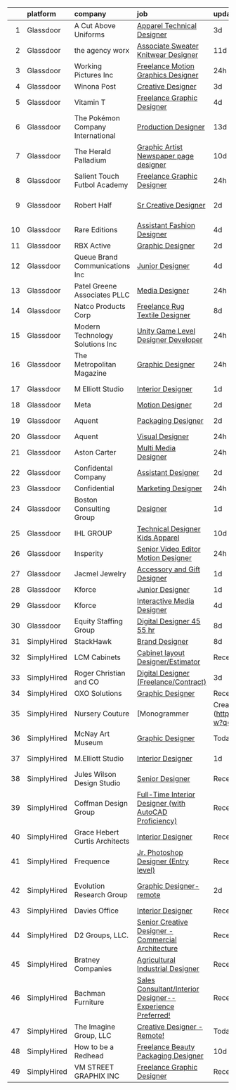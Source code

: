 

|    | platform    | company                           | job                                                                                                                                                                                                                                                                                                                                                                                                                                                                                                                                                                                                                                                                                                                                                                                                                                                                                                                                                                                                                                                                                                                                                                                                                                                                                                                                                                                                                                                 | update_time   | location                     |
|---:|:------------|:----------------------------------|:----------------------------------------------------------------------------------------------------------------------------------------------------------------------------------------------------------------------------------------------------------------------------------------------------------------------------------------------------------------------------------------------------------------------------------------------------------------------------------------------------------------------------------------------------------------------------------------------------------------------------------------------------------------------------------------------------------------------------------------------------------------------------------------------------------------------------------------------------------------------------------------------------------------------------------------------------------------------------------------------------------------------------------------------------------------------------------------------------------------------------------------------------------------------------------------------------------------------------------------------------------------------------------------------------------------------------------------------------------------------------------------------------------------------------------------------------|:--------------|:-----------------------------|
|  1 | Glassdoor   | A Cut Above Uniforms              | [Apparel Technical Designer](https://www.glassdoor.com/partner/jobListing.htm?pos=104&ao=1110586&s=58&guid=00000182de1074aeb146780d345d083e&src=GD_JOB_AD&t=SR&vt=w&ea=1&cs=1_1abff82e&cb=1661582996991&jobListingId=1008088124954&cpc=F44B5BD681589083&jrtk=3-0-1gbf10t6dia0h801-1gbf10t6v20b6000-81e2958f26bec26a--6NYlbfkN0DZZww-p_mr8GWlqIRBY21Wjl_Fk3kglyx5_HcxykVqwXZdTK_RQWJFzG2--JSCIKcXUPKfG8T2NTLlSU-Aa5jatvZMVMPUCVVe7QI4-MfIYtbcUAeMtOuOCErJDgVQ0VdZxfhqxq_9xndenQWKHqbdetCu8oCQlTIslCgpx1S5C14UMc7LX_9913lBWTYNml47qOxe9NmVvCR6FTJgRvGsS1dyNfqOjOwUCIPB9wmf6EeXLFClf6w1eMAE1a1Qjl61vVtyKT33sJA7to39eT8we4aHKBXnQtovTqQrLUhjWyjjrbsVBumgZ8ZbV8dp2JWHCNZ7Z2unUS3vt4d7l8FmpHXcrsd4l4tiuLgOgyzUH-5tqBrJt1Jsrsali2bN1dbp5pReEajX6d-K5fMxi5h0YPONJRQ9DRzDaSycQDLaThotsIZYcvqt7-2Y8tbRHwZ_8XnjOG56eum3b-Yp_pFuPXlcI4CpkrJmyoyZgP5ImjGlBl26yWsaJr4BMDz8Lt5sV98uupB0gw%3D%3D)                                                                                                                                                                                                                                                                                                                                                                                                                                                                                                                                                                   | 3d            | Louisville, CO               |
|  2 | Glassdoor   | the agency worx                   | [Associate Sweater   Knitwear Designer](https://www.glassdoor.com/partner/jobListing.htm?pos=126&ao=1110586&s=58&guid=00000182de1074aeb146780d345d083e&src=GD_JOB_AD&t=SR&vt=w&ea=1&cs=1_1646bf19&cb=1661582996994&jobListingId=1008072220350&cpc=F41FEAB56D215062&jrtk=3-0-1gbf10t6dia0h801-1gbf10t6v20b6000-526082f8e17ede71--6NYlbfkN0CNOKpjDIEH11s39GTuUki_mvxNbnX5BtDlH5CMrheAnKze_5JrwQ4joDkGUDohP_TmhMGH7TOMBqYwdKvWXvxLjMlafLuIj5nt-RbgqW5KgaUlMPwoCpOq-L1450xtsLTNfN3fvmGWSibbQ1lDP1dR4x5qjM207ijXI8--qdHn8VQZ4FIKBI_52NJEubRDjwRbsWkgPOAiaTClGaJ29YHA2XXfXzN1DMhawDvYVKr0VSLX5slbrbqI_BhZi_Jq8-z9942ybgvBYxYRj4UVPxrXsVMhAft54w0z9GUQiZX71VWr8rIPB5oMxxiQPPQqBqMDIQ92mGamkEwpsnxr37psQRO0K3e_ymh8ehkGfw4YEUjPKUBzdZLnpH78WgmptiWdRvsrX15Tcbfib8QkCpQaiGvAc-I9ogYsmG4G38pWgtrrWlLJB84JN_-7mToeZmvAKbq_XSSvSQippsQt9aaWAWxJdy1HPYgmE3CVWVvS47Y8Q_Qw_LRRK-Mcuq7OzR72nhTc9LILnWJYqhwj0bUS)                                                                                                                                                                                                                                                                                                                                                                                                                                                                                                                                                    | 11d           | New York, NY                 |
|  3 | Glassdoor   | Working Pictures  Inc             | [Freelance Motion Graphics Designer](https://www.glassdoor.com/partner/jobListing.htm?pos=116&ao=1110586&s=58&guid=00000182de1074aeb146780d345d083e&src=GD_JOB_AD&t=SR&vt=w&ea=1&cs=1_2faeb9d4&cb=1661582996993&jobListingId=1008097155503&cpc=BAEB662971763A76&jrtk=3-0-1gbf10t6dia0h801-1gbf10t6v20b6000-297cd0812d495a7d--6NYlbfkN0AQsBCPuNYaCoH_6i3QSadYKgILUCnqOMihiN6Ts-0k2L72lrde57h21B41YsmZXDi00J0DjtuAmVHvto_Og1dHBNUtXiWkZJXO27odEFvE8cSLzcL-6Q33YXZqVIT7JwALUyOgJ_A_arbqEWPeMiwebuWlp9OyGDEFDy0DmvKuiJMv04bjZpc1ewmTcCDqppP8CvYgZDoqQQaR6McQHHXjbNZU8cqEJKF1nxMiglmnxnWie2OAYyePKVhPUs1bFcDbPd6dxnQnLTnTlSGCPw39nhVuS9e8P4RBspiY3aVgw4gZ3TlI4YgL83LtaB8iRgq5v2FIvSIqCKqueiJkgM46F3q3HQhLxdd6qfhjDxXHOpbl9IYRam0R4mnyQXkODLvAcaH-v9UC02FbeTeQZHdDGat2u4Gd4s2s8Ats_MrnMg2TPFkcDUGY4ZPndBDCheIOYJifQ16RzcU4uo9TlnVzUAdhVQkN77nm0d2EcpRhIF11fhC7sv6nJiIxo9rBRmA%3D)                                                                                                                                                                                                                                                                                                                                                                                                                                                                                                                                                                         | 24h           | Albany, NY                   |
|  4 | Glassdoor   | Winona Post                       | [Creative Designer](https://www.glassdoor.com/partner/jobListing.htm?pos=118&ao=1110586&s=58&guid=00000182de1074aeb146780d345d083e&src=GD_JOB_AD&t=SR&vt=w&ea=1&cs=1_45484d8b&cb=1661582996993&jobListingId=1008089002965&cpc=FAE5E775D180B2FB&jrtk=3-0-1gbf10t6dia0h801-1gbf10t6v20b6000-2a25d0afa502267f--6NYlbfkN0BK9GXDcakwdiqmeo8o-2GvkYnmPkq7xevAHdeF_847qs7FTHywv6chkTqDzwlUytK6QvEyjEQ1DTmk0MZql_f-h0-oR6zPF-6h7dnad4wpxtxmZpzunmAoOf8iQlP6Q58yPf-M49ZH6uVNzKaRJgNz4XfTK7sWo6gPJu_b0kyW4fRAhOzBrL26quFTI8iWw8iHUY6HJbSWg7DE54Iz-TveL_3P1L5GcjI2iEBvfPBxYmfoE2bMpxt0bqR9gJ4iBp5AzVe0zbtTSZYE_hUcxd6L_9IDgmQ2rzNJeJeda8x_-9E-p4abLMttArdMWzNjGu2MD9Zdprjcp5ZMiZ5mk90y0pjybn_pDX5R98aFml6Ay4z8IpKYZU_GUlJ7fP20CnQBYFIcsAv0IMfkWUZ-SJR5FxSAOWc8Px5Xejf-sjZydEJ8N-ay9VbiT0RVHFMtBEBVAzdsbyHWFyTAyb2Wmst_zUsH7AkC4ZIZ-tpPzzAT7w%3D%3D)                                                                                                                                                                                                                                                                                                                                                                                                                                                                                                                                                                                                            | 3d            | Winona, MN                   |
|  5 | Glassdoor   | Vitamin T                         | [Freelance Graphic Designer](https://www.glassdoor.com/partner/jobListing.htm?pos=128&ao=1110586&s=58&guid=00000182de1074aeb146780d345d083e&src=GD_JOB_AD&t=SR&vt=w&cs=1_512a622c&cb=1661582996994&jobListingId=1008086601410&cpc=3BA4CE39D5B5DEF5&jrtk=3-0-1gbf10t6dia0h801-1gbf10t6v20b6000-2a6145ba527db4e9--6NYlbfkN0DMrcEu7yrtATojKJA7cEzGQ3FdRGWLh0CZQInL4ECGI6k5tN82kdM0OKoro5eXmjr7fUV5Azx3Q96BWSZXuEWamOGIxyfpabK2cK32W33kaDLMrubszJ7ACE4QBFRowpO7OPgtdidJKZfp5BJdzYYWnbxJHdDl6AUClhl1fsYERyHnu_HpaFwnx1ugTNPDzG5r6x7GgouUIaqMBoDW-_UsCNgcKzPh5LUeO2eKaC0BYAsGoFwk48oOz4oflEzoRNaVgu8oymqwo2y_U9ExmM_WHF4P5k_kW_VrZQFBM7vDgQyymGHpmhF4VuhhEkE4xFpxxNfEVIq6Am6isB1rGVEYC-1Pb7Hkz4uGHdvBXC6tcxPyvDaDxEqh9TnZU8Jg9vigZijIwlvL4hHxzAEiDYGQIKPDUA2ygY0DUz5REsGs0-0AKV3fAL1qN_NeiM_X4XY7W8udm0C0J0iqCu9lFZUdVGBhd7sALGk%3D)                                                                                                                                                                                                                                                                                                                                                                                                                                                                                                                                                                                                                      | 4d            | Remote                       |
|  6 | Glassdoor   | The Pokémon Company International | [Production Designer](https://www.glassdoor.com/partner/jobListing.htm?pos=114&ao=1110586&s=58&guid=00000182de1074aeb146780d345d083e&src=GD_JOB_AD&t=SR&vt=w&cs=1_5de10598&cb=1661582996992&jobListingId=1008069960134&cpc=1FDE87803EF93CD3&jrtk=3-0-1gbf10t6dia0h801-1gbf10t6v20b6000-e5e687c9b2ad3558--6NYlbfkN0CsgUO0V2fSZxJANSxJiftVXeq1wpG4BxYFHzXoW0hPJnnKXvOitF3aYLUaiHcMasRnqh0WUwdWoAyLmI80oX7oPAq-PgH7hSJ92a-YT83zUIBzuQwm9Kkc95qzU8uIOl_1FtGzYfux5BKaumQSfITy4M_H4fDz72Fy-8O-eF4jbk3ZgFvA1VKoo--LMiTIpkCZobZFzx1dpSYhh9XkBf5ehjS5lOVMQf0zrNNcx297W8m4ixs1EWR5PGOl9Eyc5_HZd-U0-24sEuqYsH9tW6z3nlDtIb-bcIJBy38mSmdQhfRT39sG4rgyhulmAv45WZognUnUlTCnMe6Pqjiyt99US5__hXPJvvsQFNfXupjnr4FabyjdOBK-ImkI-ndlyZn1-mpGbvskF2ToLeftYwlUt1aSDfuu_QgLH8AUpndvvH427XIfbYM_gRv4xahQzUIXhJE8Bj2EiuC7Tmpz0yQJcGj-w9NwkwNOxw8Vi4Btt99NmQHNIYsXwS9D-bfhK_whO1-w1GaVTHtu4x6_rxk0RjjfSgKZXXDxNabnJPkOyoDkpRXQhkttmUsRbIit4gxqLCxxBqHDD2-swjTK3ZHq6PF9WG3efFi6AREN6xmjTMDPGRbvpOrAeg44jH6xp8cTW6x4z_S5Atb9yukuigk1nPtX2oiH3Op2SjYB7KtxKvEX5hbmCaptbnFa61Gljl3oSv13eGHBz5GwXwJC4LCw4AIXqV4cMe3YM-bD-KbQ5uVshG4QAOfbxECE01CjGInK6k78bmYut4kbOlpzOxAK_l0eLKHLmEWLxwdkwmzSUFVXOefKlMj25M8aa25ulgYu_w0NuGhbzOOHtVjHYCJliJtngWgpaeDo1wZgb6y0gornZJyyYq8mQTfvWDWXmVev-lDwybB2blOThwLs0kPj7wAgTjHJ2niW-UvBL8xP5A%3D%3D)                                                                                                                                               | 13d           | Seattle, WA                  |
|  7 | Glassdoor   | The Herald Palladium              | [Graphic Artist   Newspaper page designer](https://www.glassdoor.com/partner/jobListing.htm?pos=120&ao=1110586&s=58&guid=00000182de1074aeb146780d345d083e&src=GD_JOB_AD&t=SR&vt=w&ea=1&cs=1_8987c505&cb=1661582996993&jobListingId=1008073933660&cpc=6FC5BA77C9A4CD78&jrtk=3-0-1gbf10t6dia0h801-1gbf10t6v20b6000-62096e212025d3a6--6NYlbfkN0BLOz3R2tXC2mhUicuG5hSo7xRQA9kfEQniDPT2yh4WeRNJVoEZFR01TCwwwqBh1Y6vOSiAy0RAxGDJvOFJJaTnL_uhcgITD9zbL8z1jkW3llcv7QpfJxBhoUlxYDTSxCF6Mtk2LtjA0dsoVKnCgYGLuQKLIkxPy2RDLUUDNO8W2e5Dj9quGqo0UUEVxbKFCMgIBqr7KmfU7_GZ2fAn2oWX0w41m8gDUTxKh46VUHnoeVXbgYVR4DMf_fRs714Q-04Pqryu857mKHPzV6MgYW1l1_RZWpq0b87Z9EPQYDLNxR1Jzl6O5v9qHAt211Q7lhoWWdd7cGVF37bPT_IfCRPr7P3RCsSfvVwu-qrYU1QLQsKFwE3GkLnrSDqCLCYWdoVSvs6rw7B9eX2cz2kZwwveNUXQwRhSYona2aGib1_4mlqTMU2QOeXbFYtFXG1XBE9Xv117JuRCiPNheL0R1qX2CHNUQc-12tsT0zCtM3MPNP5yxza_JzdXYjcfxBxA3c9aNSPgMeMrLsQU2PqwmrZ9)                                                                                                                                                                                                                                                                                                                                                                                                                                                                                                                                                 | 10d           | Remote                       |
|  8 | Glassdoor   | Salient Touch Futbol Academy      | [Freelance Graphic Designer](https://www.glassdoor.com/partner/jobListing.htm?pos=108&ao=1110586&s=58&guid=00000182de1074aeb146780d345d083e&src=GD_JOB_AD&t=SR&vt=w&ea=1&cs=1_54d7f1c0&cb=1661582996991&jobListingId=1008097184592&cpc=8A48E7D5890B96AC&jrtk=3-0-1gbf10t6dia0h801-1gbf10t6v20b6000-daf9cd0f787c31a5--6NYlbfkN0BTT1lo8Jwdy_hu5PBsWOg-OgEs4ry3bvHurgSPaoaOHOWThJZbXv-8yy1hdQnB34QgXWrJEZ4kMLmWOyKPdCJtl6tGD3N0BPdPuVyR9NurVXnWqUVA3JQignmInMUrcKx0W9LxUFIzAaAOluGz-RQ9-5CsWzSL6oPICBbMiwJ-08ofzNIngog2ViK-1a_iuaL-w8u-wWCpnNQiVG5XdDsJb4qGF7eWPob4U1-R1e3u9EizBrAJVGQLRXvqdPx3YrifvjxK-HYDZPhX4ZuwWA6wGIl8L0B1g_QlbaS67Zvj45IPDhCwbCKLWAMnqMgTRn6vMANqS4CEV2GiIi5gvAzQ2OxuEYRXZZ_LmU6fSnsjTU9XsMp4bEI-F8FeEQsWlIxQiwuD2uEHB3Kr3GUZFCv41zzJ89CYF46SDkE3U49nqmJq5GdAQn5XPQgHrO9gly13U5LYtOy7YT8s8Ch44N80LSRv5axG3bZrn4NGDqVgmjJ8Z7uuXz0jwfTkXH4zxDxC5jNBSGOFKQ%3D%3D)                                                                                                                                                                                                                                                                                                                                                                                                                                                                                                                                                                   | 24h           | Denton, TX                   |
|  9 | Glassdoor   | Robert Half                       | [Sr  Creative Designer](https://www.glassdoor.com/partner/jobListing.htm?pos=124&ao=1110586&s=58&guid=00000182de1074aeb146780d345d083e&src=GD_JOB_AD&t=SR&vt=w&ea=1&cs=1_ffd4edd6&cb=1661582996994&jobListingId=1008091744075&cpc=AC285F3A3ECA6BB0&jrtk=3-0-1gbf10t6dia0h801-1gbf10t6v20b6000-573bc8884abad932--6NYlbfkN0CpzDdaQkua3np5pkmj49lKioZwmwxQ-yx5plwbYmV_M2CLBDBrPEXo7tKpPly8J6ohO1szKlDMAY-ozfajEhEuSwMXm98xb70W8_Zkgts-97DkLU-AbiXcVjc1lOAtZ4ih7IGkVEsCzutpZDzQwMGI8wJpGm5nJdnYC9vfB-Y9iF3N3t6tlePhVUWJOXvPHYUfBkM_xxVnivwmbnXMnbxapb6JI97w5qwXXxQNvUdDlWwUVCTehRZCeGOKTv5eyVLa4ImIhzcFuhirQjD7Vahms_IcDiTONnwY4I1EFMYn4WKG887_JgN20zut0sq4nuPYcq53UuNSAZ9QFP0ClJBigP4SjjqcXVpJy8d0-drh1HXabH7h9RsZ3j2TFWnEBfWrFjZ7BTFNX2u0KyGTeAk3hxV3vmMGPDxbPitO14yy2lMNn3PO8wStNZZmKSRlzxJ879JN3FUz2sTvPe5RjEaq_t_wa61Fy4NdW_3ort3LG0WHdQM7ltQlj-foGEzgt3m1PLYpyvB94IVR4T_mUubG7lc6RGR9n0guLIBBefHr2LhxJ1H6Fz_flgna-KeqPjg%3D)                                                                                                                                                                                                                                                                                                                                                                                                                                                                                                                      | 2d            | North Andover, MA            |
| 10 | Glassdoor   | Rare Editions                     | [Assistant Fashion Designer](https://www.glassdoor.com/partner/jobListing.htm?pos=115&ao=1110586&s=58&guid=00000182de1074aeb146780d345d083e&src=GD_JOB_AD&t=SR&vt=w&ea=1&cs=1_a43d5bf6&cb=1661582996992&jobListingId=1008085797160&cpc=2F9DD8B511C89582&jrtk=3-0-1gbf10t6dia0h801-1gbf10t6v20b6000-d9987f46f3671e54--6NYlbfkN0BKgzQyzTF1Q9mOsR1amaS-juVGLjHt5Cdom-gEF9y-xZCaN_qau0nZrd7UDwW32EA-eu5vuioKlUohqHDwN8LZ9bJ9kWg3ZevYCjZUCrcLrR9OMIIUm0TWC98Bc-eC44mVMNI5zF-mywssPsquT7YsytG9RjyGQBFtKnfa8GgBQSk0D8JSoVrEBLUdxsD7_K7MpKHutla3krYdFcbq5AGAwbyvixrwi-bU9dGW3lHSKjuDd-Xj-VjCZ_S3X_Wp5BZns1Wd1WD1ml2xjm5bB4WlDnwIfLgg_OyTFT_j7naxeozS1BMKE05nOtfHlmB3-vPVqKPbYlnq5r15b6Ir_Nu3ZznsIk5fgi0Eb2ks3ARCbylA0BivG7TUyb2ZBQ8xZzGpCmlGAOcyRDTUz_HsbkQTQMeN7YYSjgYqeRssS2AvSIergyRnq4Gsikbm9yA_XzZ_Yn9OQLIYtLDjoSOebpGud0P_dSbDVpgHktZlZX73e7XMoMJBsB81E1awtUwFT1a9e88XWPt9dA%3D%3D)                                                                                                                                                                                                                                                                                                                                                                                                                                                                                                                                                                   | 4d            | New York, NY                 |
| 11 | Glassdoor   | RBX Active                        | [Graphic Designer](https://www.glassdoor.com/partner/jobListing.htm?pos=109&ao=1110586&s=58&guid=00000182de1074aeb146780d345d083e&src=GD_JOB_AD&t=SR&vt=w&ea=1&cs=1_52394159&cb=1661582996991&jobListingId=1008091189333&cpc=48B9F4758953335C&jrtk=3-0-1gbf10t6dia0h801-1gbf10t6v20b6000-289573004f7456a5--6NYlbfkN0AZvhOkyAhBdk5de4Z0mdPYLhvhL4eVWkjtXgH2Go7PuIdAUD17TwMWIJkGRmLZnciOa0W4erjuapWt7X1kNEoSs4lcJEJ8f-9ZQDICDPK47gZt1PkkeeQuVUPlJ2O7D4GBwhz2cGwx3nljkv6kwc9qTbZVxZU6WgrQIH_-wF3tEdalNYITdhZoA9IpdQdXY0wDuSz3GlPLmCZL7vJUeV0GciOp_iyc-j7OsnSuwIj-1wfpV1HV6r3MECXmTVN2q0UrN2Z3LWO5E-zHvWayjN3vD5oCq-vXqczwC4W76vgz6Y6PoSFk4JAE4hxJUY_8F-C0alb8XJexswen0Nz60DughdPhKMgX9HCySL5tIsKRonYRCFRI7BVk4XljD-_lvesH_dk0If7FEMVg31an1hwxyRkpmFYaQjp_54G47jfovTgLNwKXQca0Dk0QHbPvXHDKWHN_ajyVvYHMdDUJwBytfyUBr7nFnudnaaacdLOpB186TUL8AC_c)                                                                                                                                                                                                                                                                                                                                                                                                                                                                                                                                                                                                         | 2d            | Remote                       |
| 12 | Glassdoor   | Queue Brand Communications Inc    | [Junior Designer](https://www.glassdoor.com/partner/jobListing.htm?pos=111&ao=1110586&s=58&guid=00000182de1074aeb146780d345d083e&src=GD_JOB_AD&t=SR&vt=w&ea=1&cs=1_e1b4f62e&cb=1661582996992&jobListingId=1008085805538&cpc=5C70DC7FEE0D01B1&jrtk=3-0-1gbf10t6dia0h801-1gbf10t6v20b6000-67ac1d03eb912890--6NYlbfkN0DLWr0FuvwmpNY589ecXM0wpB-l41nBtAe9mv-PvJGiqVoeB48sRuu9MbDLtxU1qQip8rEB7tFYaCOqFGO25S3gAMFjOb9fLtFM1pemwqDDHPhIxOinFwbTrVuDYkfpdgNqqUDgFqsMOBtfCELcTRWyHVhCXYoSwT9n6M0xgRM2da0Qcer4g2n-5zwA1lJkqKSNhKou6fpziGHT0csxgUIUx_hQCHT1N43XTG-A8NzPvLPTw8scOLcEN_Gp5O_pZqeVlz-EgoncD6TYMjHikpAAOFt-2MJAu09qrAC6AuB0Aa-pc7WTJML0Hhi3S-zjN7GKBNUSodmxRjny091hLZibocZP-TdZeArYIU9puJdDLRI1cZAY8y5BVPzssGrHe8M2u647NllypaAcl8KDewgTkiS84DwoMG3OtIujehk5hpEkGzdeUss87pxyt-h_7stxI0PK89URzHE7PPR2O5qFtS2KE2b2n58tQkm4RKp1meBbn9ZiUFeO-YQOTJDVSQ9lApuEWPDzlA%3D%3D)                                                                                                                                                                                                                                                                                                                                                                                                                                                                                                                                                                              | 4d            | Chicago, IL                  |
| 13 | Glassdoor   | Patel  Greene   Associates  PLLC  | [Media Designer](https://www.glassdoor.com/partner/jobListing.htm?pos=112&ao=1110586&s=58&guid=00000182de1074aeb146780d345d083e&src=GD_JOB_AD&t=SR&vt=w&ea=1&cs=1_5088bd1d&cb=1661582996992&jobListingId=1008097891068&cpc=9952A63AB06E78AD&jrtk=3-0-1gbf10t6dia0h801-1gbf10t6v20b6000-caa3e7e7b5a488d5--6NYlbfkN0B9WjV7i3B5AXY7ZAAe3N78B_OE_92OhfT0njimTt-bFc5EOwFZuGjd_gLqDq_PzKV2wdh_RIwvdY9CveKZ2okalsUlRKE-naO2-4SppJRVrVhsH39yS7QdV2jOXxfl3JR_phcvMdXqnFE5qg9ucuyQVihfASGtcPYhZ6cjG3KDuBRxOZEw3DKu8gufdZ06KODA-gE-Pk6otD7Y0QCZVmF7ovsX6RnoWHV8_nP4yNVGoRkQR5R_e9XYQw9JjeW3cKDd3GvrHf_2mArhaoiIp9mG6_MIqqqeyj7PKeQf7oRFoG1-viNRho1u0sTIbn_WjfL0SA3rw5WtWLOCVEklEgKiKIYi9PnCHtoCto4X2CKQvYwQL7SftE2vvp_E9fTGhwz7unumn_L1sFeKt6siptkqGnmj2Lv6b96xShkmvusbdU9o7LUUBb4sPq-kurDzHNyP5fqrinmrcJWt59RwE929t5vUiZFNLNmIGNGRqmEDAn9Be1FD90w06L_GvfC_Yrs%3D)                                                                                                                                                                                                                                                                                                                                                                                                                                                                                                                                                                                             | 24h           | Tampa, FL                    |
| 14 | Glassdoor   | Natco Products Corp               | [Freelance   Rug Textile Designer](https://www.glassdoor.com/partner/jobListing.htm?pos=107&ao=1110586&s=58&guid=00000182de1074aeb146780d345d083e&src=GD_JOB_AD&t=SR&vt=w&ea=1&cs=1_d2b26358&cb=1661582996991&jobListingId=1008078797451&cpc=AECEB822CA110EBC&jrtk=3-0-1gbf10t6dia0h801-1gbf10t6v20b6000-372574efb1e2d283--6NYlbfkN0DsBOlmEAMqZtav1V1WKZO3RUElpafjggtWvxyDQ3xFSp838B2Cke2NKqOpdXm6tUHeaaTXLfdKeZ_h80Pb-SRqEIBOzVXeYy6ibPzRQhkGivjm0hLnL3tgTD_kDaFN_z-LUWiocKF5CAm5QjwIuOAcuehBg62AXVDnai32qir46LxYdO2pmeYGL-TmRmMb3Zlhw8yntmzMxQofI_6LeuLqDe6OFWonEgglbcOUX3uH3SzT6-yP8DdErdMG9IaRjjZb--WP_tmtgA8rwqN4Qt6R2YD9b15QmS2ymTiHIq1USeCSynaKMgQqh-Oq2g_s56s1jdyNzTrkA169_nHdKk5_RMUaYS8eT963KBWNyIt0NDk234yim7ECP7s0_f5lppjP2-rgUMB8mp7EtvF9i2HlDcEWPrt46Qgoulx9_FOANneJ2Q6T6sudYssxN7jyxq4qNphJp0LfGTMvTpz4UNYguljozSsffO_XEIrbNDNsnlB5O48dNJUo7v3CnCWmNS-UAOD4Ww-E78odRQs7W8Cp)                                                                                                                                                                                                                                                                                                                                                                                                                                                                                                                                                         | 8d            | West Warwick, RI             |
| 15 | Glassdoor   | Modern Technology Solutions  Inc  | [Unity Game Level Designer  Developer](https://www.glassdoor.com/partner/jobListing.htm?pos=102&ao=1110586&s=58&guid=00000182de1074aeb146780d345d083e&src=GD_JOB_AD&t=SR&vt=w&cs=1_b16e733c&cb=1661582996990&jobListingId=1008096394708&cpc=E04C949A9101C6A2&jrtk=3-0-1gbf10t6dia0h801-1gbf10t6v20b6000-8663ab33f28013ce--6NYlbfkN0C26OT7h5zXl7z1yVTYwN1d43osiYS9hmGqw_eY7i5KFzRWaSyxghJjTLzNEsEWeJhbfdP5IgCLf_6XOYr5ayiMPPmKA0qlmbPqS2JZj47kCsTVTYreQdg0_S8Nn4XjQXJOYA8MvzS1HSw5wMB4wuXOAzLR0c3MB2XsCjcNdS0go-VejOQR90XM0r3Ka9D3gNiFFKRQlckD3a3ilC3_uxfMijNMU-m3ATn8uyqn085s2F8SW3CPrWshj5WDDSAlAz6-tZOeoiaUuga-aoWhgz6viy1ZakrF-WX3CF_9jaNTqdOJpGc-XLrNA0jlupYErFqrQ9Zhl0LT_3VE93hl_qrULRTnZ9STsXpoka5WP9bVlyT7B8OOieeuVTFgCtEoJbaqATtpsWVkOQkZK5x4hCi2teMAxGsuqzRfOQF8dcM4RWqs9HrypH9XFXEY_8vfz7c%3D)                                                                                                                                                                                                                                                                                                                                                                                                                                                                                                                                                                                                                                            | 24h           | Alexandria, VA               |
| 16 | Glassdoor   | The Metropolitan Magazine         | [Graphic Designer](https://www.glassdoor.com/partner/jobListing.htm?pos=103&ao=1110586&s=58&guid=00000182de1074aeb146780d345d083e&src=GD_JOB_AD&t=SR&vt=w&ea=1&cs=1_ce812b53&cb=1661582996990&jobListingId=1008097048338&cpc=21001CD36CB5FE0E&jrtk=3-0-1gbf10t6dia0h801-1gbf10t6v20b6000-f4530187611f929d--6NYlbfkN0ACu_hgM4mYOpGjE6TXudS1eLEYdlotK5aSiNrSIRlNjkkh_z-L-is4iZHkUnPaTcfPC8yswahdH1WJCeIXJQ4xhpECcEzNVcDLijQdw6b1Gv3fZjv4v0WleAFaZ0RlcEQ8K-aUYgTQQvCUtsOoF-k4NDm4WnKUTNz2x2zwQ_kUdDmIfDpMq-AdgTdBeLmzoJZJQ1nTT_PFN2-BTlJHYKMmkUQOmHv7CjK2U-ilZWyxUfDTCeVJcPUoJ0Rz5bUcrxOwbb0QWdyftFH59gIQeGQFOwNyiDKyD9ZkKN2AnovkwgtXswveh-7FjZj0aJbRVU_8cuskLyZgyjrTfPAxQX1hxV-D-qvsjtEkVifPX2gmsCT0cq1HRk9WujyHl_vKBg6CadDpYOaRsJNwnx8_0J93WaKO1oX_0RVpIJzCOeU_T-p9iAoyqShzd3JkrLgBCzK6k-dAN5uocHtnBIbUuuEgyA8FVarTBdpjUUy7qGZAr_A-i5eCUnJv4hHnH8bK-Fi-jCBmJo37Vw%3D%3D)                                                                                                                                                                                                                                                                                                                                                                                                                                                                                                                                                                             | 24h           | Remote                       |
| 17 | Glassdoor   | M Elliott Studio                  | [Interior Designer](https://www.glassdoor.com/partner/jobListing.htm?pos=106&ao=1110586&s=58&guid=00000182de1074aeb146780d345d083e&src=GD_JOB_AD&t=SR&vt=w&ea=1&cs=1_d8d4d6ae&cb=1661582996991&jobListingId=1008095267577&cpc=9BE7264F9E667C9B&jrtk=3-0-1gbf10t6dia0h801-1gbf10t6v20b6000-51c91c7f21e698ab--6NYlbfkN0CCNKhTB3wa_sn4T1u-6kIWYx5vdieEzGrYIVG_q3r_ToPEAmTkQ8MBA7tttpAnxopN_1HgMNS4X7QD9gfmvLrjWduLc-q6O5jfnVvH5xjdcYMjSzpnkMtPcg78VWPDbdFLHp1mqIC3_cGufM7ZdPPzhStfQ2MHnwygNzXjrxSosq5TfpJ-1Elujq1OUUDNiwC3sWLLXXXVes2whW-s4Vw-9Lad2HCCF3_FRRqpGWUWSGtxRV6JfNSBrnVQihnRjZuwt1mSJrXkJOBgCg5rK75Q0OUfC8VmYhcAmzCjVSc3FACZONLhEUo9U4WAlKhGYTNFNXu4SO31RvysxkBPsRHKQXiLF9px2pabxv9Wvm-15SEnH4eBSJLEHuOlE9VWXDSLax8EcTnFxVPtqamMst1bvHjnyRoO4yIt46fUUofUlMA1aW3IvMnm4-jLVaNE4N943rHsm1vn6k37vB2Au9F1agRwORhq8Svmr-NzZFgvXhK35ZQ1K4w2eGGtgUswYPI%3D)                                                                                                                                                                                                                                                                                                                                                                                                                                                                                                                                                                                          | 1d            | Wimberley, TX                |
| 18 | Glassdoor   | Meta                              | [Motion Designer](https://www.glassdoor.com/partner/jobListing.htm?pos=117&ao=1110586&s=58&guid=00000182de1074aeb146780d345d083e&src=GD_JOB_AD&t=SR&vt=w&cs=1_53faf5d7&cb=1661582996992&jobListingId=1008091260252&cpc=9DC6E4D8324653EE&jrtk=3-0-1gbf10t6dia0h801-1gbf10t6v20b6000-fd9aaaa768b81afb--6NYlbfkN0DYl4UJW4r1Vl7FEn6T9F-rD9lpC-0oMJVSiWjK_MGUd8e8cHXcpv6KPyjLHZEfqkWa64WtQjPMGbDMBMVKOOrOMgmMkjzPsyYvlm-BJdGjaMD8WrbBf7FDJjyrBe5XYtSLjcpk-O1wByJlUzTeRpbLDUtBRRJeGagzjWfzjlPwCud42se0x6ABBQBPUi11Ysj7igX7cYNji6yHUx6c9abZm-qd5r6Qwe_Qo9E0Pq97S-7GlVErYbe0z17s7sY2Wk-WXKN3bKC18CPgksfX2Z2zOLRsYo4wlQmDrW1kavg4_Y5VNeVCRdZD7IWoLd_YM_pbwPTXVkEze0Db4fwKtRzEf592pjPrINj2c7lL1TkNcEuC9SvQdVC4o40i0fpnWBsiO5kCmv7ugTMxyhf5knetishWLgVpyh7NlD1ryYCV9mySsGrkM_7mnq6Zjq9vX9vZuPfYk0CGrfNJmjXxycVfz2qJQhSawH-Dh62V6jd67PI8rGXUSaCMFNHCqO6g66s3quQkJcxcOJkYpwiVDR1VWNKDsfVvju7ylfeV86O_L0HdyHgyTtPJZS3JJRBvLBxN5Jm82VxXAj_iakXlV5QAYlQorQY5aiJVr-V-b3WZ9baXmoc3EKJocqY1BKVAm7w7Fe2waH0nlGmSHnDgHgxtu5a7ACKPUOlxjWiTlo3BYRtrzJ_ur8RHJgO2Nlepjrcx-OH_kwsuYCDaR_aXr606GIpEo82DUokZGvuuCxcZ2uEtxTA0PVzZqJemZdTSGEpv0Yd9rbnHhCJq7e8T5KL_Gfu4EzOyBH4z6sHlhVSzc6mg9oTRG8tJTFGa0QMlvohZU2ROaJeRBE2c2gd5bU4gkhdBKZhvazP_xisHIOXGNHZXsa1dT4Oq15eh0uX90zHBFXC_uO9T8Gvs1mbhLnbojGuA0y1ap8dv5LcBMxd3Wq-h6fStfT8EDAjBVe-jBS_4okS26r79YktZvQTi824LQm6PVRVYf8g8CX0AeEkVzvxuAKDlPhIbDAlmsz8_Is5vYk-Q9HLlG7CMWemkFwAyftzv-mGSTdsbB4nNt_T1C0lFbD_MqchB6lu1gb-H7JM%3D) | 2d            | Seattle, WA                  |
| 19 | Glassdoor   | Aquent                            | [Packaging Designer](https://www.glassdoor.com/partner/jobListing.htm?pos=125&ao=1110586&s=58&guid=00000182de1074aeb146780d345d083e&src=GD_JOB_AD&t=SR&vt=w&cs=1_2d3e7620&cb=1661582996994&jobListingId=1008092616440&cpc=6FC5BA77C9A4CD78&jrtk=3-0-1gbf10t6dia0h801-1gbf10t6v20b6000-ad2f0a771d86c9cb--6NYlbfkN0DMrcEu7yrtATojKJA7cEzGQ3FdRGWLh0CZQInL4ECGI9gD0Wolx9R2v-Aex0-GK04TKI5hRzfGYw5QzQx0pPrrPPn0u5KvxV93N04KDpeH6FIJZpc-KkpjHN-Lz8mNxrP4BwWxf8doUHEt2Pa8PTmkRAh12OFBAkpgfVAb8tf5MsqMykjl_77p1JEbdFKzXlvw2R4HqFV3smiwB7BTuHuyBLrxl4KRF1T2LmZrLYwNr1RIOFzd13HG7FHPvRDtetIsOMKFQoWutHMTL62eDdpHWhZozhpRXQkHJRupBcqybI_DyKEEEhL8WcVMWcv0WN31PJXAYunjjf5CBfIhZFPivWGSeXsZLsC_rScHZqxo6w0m95JKEHTzRA1o1GCAMkQVazia6BMCQL7gJ96PnJZHNwntB9DyUbDzhqcPBD1bUoS07LM5ybcEQ2ePNDRD04dSYnRaTba5OQ%3D%3D)                                                                                                                                                                                                                                                                                                                                                                                                                                                                                                                                                                                                                                                | 2d            | Lincolnshire, IL             |
| 20 | Glassdoor   | Aquent                            | [Visual Designer](https://www.glassdoor.com/partner/jobListing.htm?pos=123&ao=1110586&s=58&guid=00000182de1074aeb146780d345d083e&src=GD_JOB_AD&t=SR&vt=w&cs=1_03cc1914&cb=1661582996993&jobListingId=1008097673311&cpc=AC285F3A3ECA6BB0&jrtk=3-0-1gbf10t6dia0h801-1gbf10t6v20b6000-39caa94e0d6f7541--6NYlbfkN0DMrcEu7yrtATojKJA7cEzGQ3FdRGWLh0CZQInL4ECGI9gD0Wolx9R2EDT7B77c2cSzZUzPMTFWk58eVvmNpQAuSHcuevO0hTSk1ySRCTB0qXgpMXbtKmLV5EIZgduZsxz23dKYU3EqDipu07x6r3midbTjxVUImN_Q-ICqxXbKXbhBg03Ztn5zIVTDuUEYZSX2bAErDBdBIuZx93p1cK_AoXd3SvfKaroFpbjG7Ue-hJyZiwgsN9uAo0bx-LZMp44luPJawZ112UDFKUi3goQFytvHbF2rUFl_BSZMgP_MJMIF6aOwdv_c31nOo-sR6s1dR1AJY3nOex6kiHrAwuqv3p_FZUOME56fPC49jjHKDQRTLbF2dk8nQ-taZcxVpLtDaB-7kZ_b7stpZcv4tvujy9l27EKysx551mPfpuVc0XQuxYrSto12lyJX2C8Vmh-sompYh6Ct9JbD3Sb-D6I0)                                                                                                                                                                                                                                                                                                                                                                                                                                                                                                                                                                                                                                               | 24h           | Remote                       |
| 21 | Glassdoor   | Aston Carter                      | [Multi Media Designer](https://www.glassdoor.com/partner/jobListing.htm?pos=127&ao=1110586&s=58&guid=00000182de1074aeb146780d345d083e&src=GD_JOB_AD&t=SR&vt=w&ea=1&cs=1_028c5bae&cb=1661582996994&jobListingId=1008097710766&cpc=334ABAF5D42DC775&jrtk=3-0-1gbf10t6dia0h801-1gbf10t6v20b6000-0af84c00bd86beba--6NYlbfkN0ChYVx_I3yfZ_JDY3EFoivtqvi_stwnZ_kRt8Dowt_l_d1ydueao4NEv8X4QANiVn84IQ5wZRFyGNa8VikgJsTaoaIxt-KZX_3kSbFLHrPOiRvgGOMyWr9Ee_5dMgOH4DhM6PS9YGTYN4ROJEGqQ7KyaySVGYGiJa11GrEUoy4tJDe85u57z0y99nCb6WRJMm65tCQ8U7V1WqlmA2UBLkLQDv18gxuTo14NTRXCcpwwsnaED8IJCXVQwI84BIIPa_29w9XmUQKIT5b3zMBP7mRP0wVFILvFEq-aFnweYu-_3X8tQ07M-SqguttmGQNqROtPKQ5qgseXfdNR7-V7Yr098Rt9e8UPNMBwsoTABMQGWO2cdKlAqL1cjb6jJkc81ZtRgFcOcCSS1gM1I-LdmkGvWylGwWJ9-MQ7mNpPry5pgVOCUB1i0sGrvPTuuq38s5Y3ZjyW3vlIR6WWgxgRRy-ynyYy_AZg6iaba8BznhFyrswhhFPY0mFOL_lq0YSNRUceoghPzaK09eUPO3g1JYOMfBm0ukuqO5BbDv4KeXdkF6JDmoXWpCtNjxRAWuvNIyrPU8tufoTjNkQ6XF9kxkj96rarHBlLeVr0wym4kPfyK17tKKvD4LdCnvSxrLdogM_rm_RdwT68Ift3YVftzJwkevKBPIzXQ6QjX3fmkO8Lz-PsI1NpStb2-kmgr5fHTnN6Fe9euwJUicUpuW-TOtc48j5N4E-8mX2ycAgTS1hy-AAwFIeFshTCc4-VC4k7tn8rqNBOGa6DrK1Vu3lxrb66IC05xnSa3npxMo0pSbY4XBEeqhNz4ZzZ_cy65k4o98ziGiCSYROlHMNbweRCY8ZP761c5rj8_9k6L5TKSIvy395mRcQQoNsMutFlgPNxH6iVqljQNMaSJIzbk_sF12jVPt5xuWEaL85qQuJXaEzf6luof54J9wc_kCeGYkzMWSNWatK_j581nw%3D%3D)                                                                                                         | 24h           | Pensacola, FL                |
| 22 | Glassdoor   | Confidental Company               | [Assistant Designer](https://www.glassdoor.com/partner/jobListing.htm?pos=105&ao=1110586&s=58&guid=00000182de1074aeb146780d345d083e&src=GD_JOB_AD&t=SR&vt=w&ea=1&cs=1_3ede364b&cb=1661582996991&jobListingId=1008092173398&cpc=1641D5D5536C06B6&jrtk=3-0-1gbf10t6dia0h801-1gbf10t6v20b6000-9cbd1d24d77d116a--6NYlbfkN0BUhFdwXl68Yeu4xAPTuqXsZFVrifITqr82JybaNdN_ui1BACOrBSQWHLftLEygXSsPKRo8aVmZiGK7BE884T49sb8_BvxyqYaCDmGj7f2YO-4FkbZr-twyqBiZIOUw_D7EIWH72rWA8lHXDFkl_S5J8AmJ9ROh0D4Ta_lAF0UeI_wqzyTCfkRmTWBC-a-pR-30lS1PloQqfRtaXgYCBrSt9ZAeMnuOL7UuSH7oWdkLYf4rer6c-Zd8FDYYm1mIzCDCLgH63-21uvZIKy_HEOESSPpjxvlVfsptkInYuKiwe4HkvvZen74NKIjVNrZQAHhk-NwLqANr3_1m3HYAh0ClnlNXGeZf7Dzk07jKaTCvaWGzFzjzIFDlOLk3W8fnuOVwGdtGzlPpab9YIF7SGBoJLlRTSRozE2hCC6N37vTSBm0cS5yfPeyOZ7NI14345dpYjHzwPQ6vuyIUl72XlrmeDpWPhP1zip0y4DlNM4o-G1ZL_yrpXfi8FYdK0jZ57OTin0ttgQaNsw%3D%3D)                                                                                                                                                                                                                                                                                                                                                                                                                                                                                                                                                                           | 2d            | Montebello, CA               |
| 23 | Glassdoor   | Confidential                      | [Marketing Designer](https://www.glassdoor.com/partner/jobListing.htm?pos=113&ao=1110586&s=58&guid=00000182de1074aeb146780d345d083e&src=GD_JOB_AD&t=SR&vt=w&ea=1&cs=1_fb690f08&cb=1661582996992&jobListingId=1008096561782&cpc=07D58528F3898F33&jrtk=3-0-1gbf10t6dia0h801-1gbf10t6v20b6000-1c0eaec9b9444c76--6NYlbfkN0AZiaPZyccuKjlre0e0RaBFeO48J0QExrO5hcuLctOVaMCP73eJtwCGWRRQk5q1fJ49svKy8V5AdVkCHBkn1zsrtvohiitfhFSQWJ_D9x8BCX5qLVvpEu1LDwWBBYcYZwaQR2f5i1qyW0woN2WaUNbM13_55TSfS9mrFPWfZMITO8tGpIm7WRgzYDBHa5l83-cSs9lUkUTtBm3BWClRX8BFrQYBRRLF87sKLMLJUR0q67pflEtHDTCDpvK2Gy-Es3tjJjp2BmWzlv-fOdSxjfHr7Fq7TDNNptQxFzqsO3vWG0D87dNSubp--P8XEP9A0w1YzHX5fn0m2GoFQ3i8d9uHvqaS0SpMfyz4qXiyrn99Yr6kIjKmsej_QcWAYdbFZUcUGVofbmV96lmx7XRHSQHkQIkkMOnTRp1y-k6HHlANkpqyFkFxC2J0MaJWdkhvIhstQLSDMK_WXp_FM2sFyiRLfRvX4Z6WyJyJqX5LYuO0A4cbVAH7_9If6iOqZiE1jGitN3o-GQ47Og%3D%3D)                                                                                                                                                                                                                                                                                                                                                                                                                                                                                                                                                                           | 24h           | Remote                       |
| 24 | Glassdoor   | Boston Consulting Group           | [Designer](https://www.glassdoor.com/partner/jobListing.htm?pos=121&ao=1110586&s=58&guid=00000182de1074aeb146780d345d083e&src=GD_JOB_AD&t=SR&vt=w&cs=1_483bee34&cb=1661582996993&jobListingId=1008094498307&cpc=8795CF9063CD573D&jrtk=3-0-1gbf10t6dia0h801-1gbf10t6v20b6000-b2d47af7792b5ea6--6NYlbfkN0BRT_J8tESNZROimpc0WyD7EGfhllYDKcBPIyLxids1TSfSQiqjuGc5zGV0UAEQCGNe757C99u59o3FcKeXX8-v5CFQVstTCad55vIlQRHjojkQi7mhc87ju4ES3pytuUSupBNaRR1Idq72eOXxOqnZvB979aFvR7bGFlbXy5UBrxsrKmjr-Mi5PY6B7CWp9AtJLsuxDbTOLENc_RNwzxZZsbUs84z2GKSGyXVx9yNhMd-nxOqwjIA6IgQTBotEDiXGVHzBrfCYuJTwWK7AEic5lBEWvMIfBsJjAmT2N3z56GdZJt4flS6o3OqZX-hjQZULn9yYYTbq-Y1TPjl-SVmjMLq56pR06CrH2rpfhosSuNhqdmrJdvSp5za_tVelUK4eUsmvu2G56TXFhgLSe9ZFQbU8e1TFirJrZ2Fg03_6n6ysEb2MVgsI3-79N-V5J4ADPLpmETys1JJGyG9AqkMqkXHHSlDrJJ7w82MenK93yQ%3D%3D)                                                                                                                                                                                                                                                                                                                                                                                                                                                                                                                                                                                                                          | 1d            | Atlanta, GA                  |
| 25 | Glassdoor   | IHL GROUP                         | [Technical Designer Kids Apparel](https://www.glassdoor.com/partner/jobListing.htm?pos=101&ao=1110586&s=58&guid=00000182de1074aeb146780d345d083e&src=GD_JOB_AD&t=SR&vt=w&ea=1&cs=1_c0037687&cb=1661582996990&jobListingId=1008073551798&cpc=86909932B085C667&jrtk=3-0-1gbf10t6dia0h801-1gbf10t6v20b6000-35ca708bec652e01--6NYlbfkN0BTy4Vq3kUv-8E8fBOrhZt-7WJQYqv7u2ur6JnxlE7nq0Vi-lP5L835nEhUPDuQN9Ii6fJC0HyBSgexD3C4k5VC83Vuw3E1XNFtYQtZz47yK2soeqwb0ZSclzG8hx8KfubYCdlzeUdJYe2abnxxwdrUthCH2fCe2dUPWrVqSb2bFtb0WhgEiKdUPxPx6gPnZIVJ0z5Up_a24J_U6iru6-yS4Ptcn_1fLSki9xOnik2H6m9K75Q9547COi32LhJOf0ghudyxCSo9I456r5LWtAQ3l15nOhIlZV2XDi_cLIRXlVEEpCeDyR6BWh8mwRIk86CQpDwnzHeQoGsJq3ahCvbxJ-9Cd3Bjm6KE1R86WWM89cjjJDP1Tf6n92xRqsb7XMn1EattVR6vOgZzmCnHG1Fo5LqXV5miByh40rECSbhYX-_VHiGsR9Xj6cqwF_0q8vwc1Nm-y7Yqzr25YPeCMe_1PQS-xydjlTjzKQ4QMASnYAC6zXcYRlPQUkjU_Frmh9xJ4abFKB1coyQ9hrifFbGN)                                                                                                                                                                                                                                                                                                                                                                                                                                                                                                                                                          | 10d           | New York, NY                 |
| 26 | Glassdoor   | Insperity                         | [Senior Video Editor Motion Designer](https://www.glassdoor.com/partner/jobListing.htm?pos=119&ao=1110586&s=58&guid=00000182de1074aeb146780d345d083e&src=GD_JOB_AD&t=SR&vt=w&ea=1&cs=1_ba3bd2ef&cb=1661582996993&jobListingId=1008097154517&cpc=4F748F1840550ABC&jrtk=3-0-1gbf10t6dia0h801-1gbf10t6v20b6000-8af5f74166fa2b51--6NYlbfkN0CYobNcY6DSafIfVw4UC03nkRxBD9fUy2suPwabomlLTq7pIS4LTYciZqYdkzHkZs-Fl8_9nuJ62ddvn44w2oGNlEHYSu5_RI8yrSuD2Erc10ChqHTOYFraSdRtotVm82nLYVEd8uuZrDpZGRUvzsBnUGqcaeVvx6lMZwQFCJrfdGi-7w9VtR7okqU-uo2yY-eA4Y-70B6d8SwrnAIA8qwwOm22QW45rwK4wjRifx-smIVNYyh0rKVfiN_aVFERYtxyXZNug0kppd1NEnPRqcIalHl99fyOTFIl0c5qrZwal0YXkwOAJ-542gcPCHKRZGt7Jg8xpa92B61Uw4yxM31-bySVn-QqAUK4-DWvyaKVqY0yrM0-Q7OGSt1rSRuemzbnGbBroF0uryEnyqMmKgc2-BhJHm6uDx3TE7YKAdvtvTkrYq9y5nSpeXHjJ2dXomZ7w91r7Aak1ihtIvBdYbJx0rZ6UUvNnihhiMAu1IgCw8UYY__jZw32bqBkL4Quy6EAf_M5xxDPdeBzw50kLzXq4na1skKE1ho%3D)                                                                                                                                                                                                                                                                                                                                                                                                                                                                                                                                        | 24h           | Kingwood, TX                 |
| 27 | Glassdoor   | Jacmel Jewelry                    | [Accessory and Gift Designer](https://www.glassdoor.com/partner/jobListing.htm?pos=110&ao=1110586&s=58&guid=00000182de1074aeb146780d345d083e&src=GD_JOB_AD&t=SR&vt=w&ea=1&cs=1_911186bd&cb=1661582996992&jobListingId=1008094045785&cpc=70D6958B2CFB98E6&jrtk=3-0-1gbf10t6dia0h801-1gbf10t6v20b6000-fb3c68d7bd62e2aa--6NYlbfkN0DfhRLDY5E7BVY3xhBTAobuSaZ3WR2SqAJ-w4NHeQGDZ5tebBT8WaHsvE5adThYB7aJ3Tg44UEkKSZfnTXkIQteDUBjaVeukSMg0PLbSUietYq4-t6r91KBHPlyblV228V6EvyAGssnBtb-_pMmtOSj0wQVMVMzQVpkL1mV4BraEyfpY5rt6N6n3_0n1FL0QUjsjvrI_cICVGOWBW3Dratl6UyyxopvfuwKy7nOFu1tvHW79OzhBTnsZkMMiGf99T_QG1Ko4R3vlhxqqEMTInuG_B-XefTwwm9aR-mwc6edh5-x2WIIn3n5iyTGfJ0XWrDLyOzlja-edIe-MOljduqH7Sv5fbmJd9qwrXth3IAdViAUxoXqCdQZewe66ww7vTmPxXA9zIupWz5_UFte2EncJgNPqQYpuDa2IXSnvFUar47W0em6_rMPvdyj0Cako_4WcKJJMGVhABibylwVCUWCUp_TLpcUN6JthwH5TTgVU9shpvoCrOhdmdSBFWWEHrUh_q2VxSgVVA%3D%3D)                                                                                                                                                                                                                                                                                                                                                                                                                                                                                                                                                                  | 1d            | New York, NY                 |
| 28 | Glassdoor   | Kforce                            | [Junior Designer](https://www.glassdoor.com/partner/jobListing.htm?pos=122&ao=1110586&s=58&guid=00000182de1074aeb146780d345d083e&src=GD_JOB_AD&t=SR&vt=w&cs=1_3e98e214&cb=1661582996993&jobListingId=1008094267894&cpc=8795CF9063CD573D&jrtk=3-0-1gbf10t6dia0h801-1gbf10t6v20b6000-817b2b742e64e586--6NYlbfkN0C5IatSLh_Ak1q39eQQoPIxD737RW9NeiYGvIRXkrLjEBkC4LI6KweFWWPiS1PvvlxUGdptNRpw1mKcG6uwONvCySWnoOePvZjv-5UDHtES02hrrnV6BclfjQyml_vWbILDvjFYcbpWqzkbxJHd24OcR_-727oMjFKmKdl_pqhcqRb3O_-c-5AalpcZjpt2dQqLYOfb-TtPsQAkXxZXOPCcGden8UAVvM7U3aM0yf0B5wvhIyp5cNn9tzWlOYiAGvm-Bp9FaTZUf9koTUUcD0D8fPv1tB84d5M8Yh70QKhfNuXgvNQ_vLASfHN8SeLC6025aFKV6eSwRkvOBCTARh7XR01hSeDz03sHFp_U-2sLTegRt4kqGl0-wl6gkus0xVRS14m-bmJWq56sQ8v874HEua9qFNLZdd3l_0boymnf-W1rCY6yiPo3AuZsiYyI8rzdI7hvFePP97TuIzdR_sa7rVdCz0WWFgGl4lC0eqR9W2Qfyo1AWlbtVffAg-XkYircsxbBxEK8eq4k_xkzt0OuhvAXAwtf_OO74dltEPPt9vLMq6byuifdvGO9WGe3MZAKPtB-iyZV4-Ehjy4J59j4l2VXoSuKzUw%3D)                                                                                                                                                                                                                                                                                                                                                                                                                                                                                                 | 1d            | Draper, UT                   |
| 29 | Glassdoor   | Kforce                            | [Interactive Media Designer](https://www.glassdoor.com/partner/jobListing.htm?pos=130&ao=1110586&s=58&guid=00000182de1074aeb146780d345d083e&src=GD_JOB_AD&t=SR&vt=w&cs=1_cf7cc124&cb=1661582996994&jobListingId=1008086230590&cpc=AC285F3A3ECA6BB0&jrtk=3-0-1gbf10t6dia0h801-1gbf10t6v20b6000-8130fe3d79caee81--6NYlbfkN0C5IatSLh_Ak1q39eQQoPIxD737RW9NeiYGvIRXkrLjEBkC4LI6KweFWWPiS1PvvlxCUhmgIK2E3O6bnqA5vqB-IervBkUs9-hCvj3jnViGJKIkvcrONJtsS6ACBMWmHkIzaAp4W-A08pBl97f_Z9ysABZrXGeP9gygQLFj6NytqU08GL5sxVAmJOJXWi1-aFI2ZtZIDvxEdlDg-jQMIQkHKDofqijOS03_MjTD5l9quZ5AB8BbEgz8PQaL4IUQ8KSmiTTlzyyX0_uP3L3qFJJJ0cSrXk3zpA4H3Cbj4UeREAt1i5y2sbrzW_em7Gu5_2p6AZ4tDOMXr1NjQI-FPKpid3iwDpScCiHfoyuyvOdN3sxnvUYAmRaFUQTx_IiiFGmvni4hz16djJPit0OcJ_1bYHrNjWbFQGvfkiHygaUXRjj9_XCFpxdfQC1n1mP3mV8WptpLQIvEPQVrCUCvjcSN-uu9SIL2h-E-P0KjOYc_BpV074YpwyXU6MSfup45ibzJH32SDmpVLcDjjjz-U_2laP0T9X-g8y4V6V_fTkeMiXSTvXV5XZjtNUfIg3FGW_uvhp3vWZANr00y9m0meh1J60bVL80gqWk%3D)                                                                                                                                                                                                                                                                                                                                                                                                                                                                                      | 4d            | Bethesda, MD                 |
| 30 | Glassdoor   | Equity Staffing Group             | [Digital Designer   45    55 hr ](https://www.glassdoor.com/partner/jobListing.htm?pos=129&ao=1110586&s=58&guid=00000182de1074aeb146780d345d083e&src=GD_JOB_AD&t=SR&vt=w&ea=1&cs=1_06dce21f&cb=1661582996994&jobListingId=1008078619294&cpc=8795CF9063CD573D&jrtk=3-0-1gbf10t6dia0h801-1gbf10t6v20b6000-f157491ccf6d9c7b--6NYlbfkN0C1yyJIapRlEdYOhDmVropYbNu6_NST9zaz4GWjsOuGwSr2S_wuxMSgMUxyoNOegNJ_MR9YBqCM6Xqh9-Q4Aae1mUPg_y8I2lywr-DW5VsUithgMilTEXphIfKgCACnmeGel4EQKYYZmHJV3oRXG2rWr_Ud7F_9XEJM3WRdc3Rmcv5JIHHQEg4eFw-eYKQP8v49Z8YtimducOTPiAMRj7ENEmmHeNb54NZZYl9ucQZH2uQyi93gsA0ByHof6qkl9l41jJYx7NxIJLp1mpdvH-u6QC70VC1drg2kvRlc-ueQej5neAI3_3AFNKWWcFeS2JmHs-XooCPiFwLHO8mW-bhJeskBkeJwMekkEM6xiE6OqOkhEBICcz6XUe_WsXTZ5MEtmMaswluUtGA1uzvhLQ5_Qgf-oVrFbi10haieD2Ww4bbbWDjp-gyG0twMDukfSU-gVG6LRn5lR1QAOWsb-qoFusfUv1PqMF21QGEroo-5ExkkmyyMwfpgA-4yD-ZwoKFdCicVwOv-XA%3D%3D)                                                                                                                                                                                                                                                                                                                                                                                                                                                                                                                                                              | 8d            | Remote                       |
| 31 | SimplyHired | StackHawk                         | [Brand Designer](https://www.simplyhired.com/job/bEoJK1XWjU0lngykcvIrrSm6mGNdGERSJbjUBFJsYIzaD14d7cHvdA?q=creative+designer)                                                                                                                                                                                                                                                                                                                                                                                                                                                                                                                                                                                                                                                                                                                                                                                                                                                                                                                                                                                                                                                                                                                                                                                                                                                                                                                        | 8d            | Remote                       |
| 32 | SimplyHired | LCM Cabinets                      | [Cabinet layout Designer/Estimator](https://www.simplyhired.com/job/DGSlfiUPWVOU_IlQXYWu3NE8c65_nAMngwGpdSuOIPTgYpGha4wvXw?q=creative+designer)                                                                                                                                                                                                                                                                                                                                                                                                                                                                                                                                                                                                                                                                                                                                                                                                                                                                                                                                                                                                                                                                                                                                                                                                                                                                                                     | Recently      | Monroe, WA                   |
| 33 | SimplyHired | Roger Christian and CO            | [Digital Designer (Freelance/Contract)](https://www.simplyhired.com/job/n7KfIx4ce2tgDxXRC7rEv7DdrX8seo7EefOBokQo9eANftt-8B5q5w?q=creative+designer)                                                                                                                                                                                                                                                                                                                                                                                                                                                                                                                                                                                                                                                                                                                                                                                                                                                                                                                                                                                                                                                                                                                                                                                                                                                                                                 | 3d            | San Antonio, TX              |
| 34 | SimplyHired | OXO Solutions                     | [Graphic Designer](https://www.simplyhired.com/job/BXUyWLRJM5GqlXxmpwBw-g_A_qs7M6-f7IDZTvQqqHxFROKtKw3p1Q?q=creative+designer)                                                                                                                                                                                                                                                                                                                                                                                                                                                                                                                                                                                                                                                                                                                                                                                                                                                                                                                                                                                                                                                                                                                                                                                                                                                                                                                      | Recently      | Adobe, AZ                    |
| 35 | SimplyHired | Nursery Couture                   | [Monogrammer | Creative Product Designer](https://www.simplyhired.com/job/6lcZ5p0LxynIqnGFcJEXBHonmNtLXnEUq7YphqLPAtx9INhXLKSx-w?q=creative+designer)                                                                                                                                                                                                                                                                                                                                                                                                                                                                                                                                                                                                                                                                                                                                                                                                                                                                                                                                                                                                                                                                                                                                                                                                                                                                                               | 7d            | San Antonio, TX              |
| 36 | SimplyHired | McNay Art Museum                  | [Graphic Designer](https://www.simplyhired.com/job/nh6MnACVBoVzCaTg9q7SiEUsct296efsmz4RG6D751EysuntI9xwvA?q=creative+designer)                                                                                                                                                                                                                                                                                                                                                                                                                                                                                                                                                                                                                                                                                                                                                                                                                                                                                                                                                                                                                                                                                                                                                                                                                                                                                                                      | Today         | San Antonio, TX              |
| 37 | SimplyHired | M.Elliott Studio                  | [Interior Designer](https://www.simplyhired.com/job/IGJjas5CbXTUI-bMOSxoQ1lOOJUoSVStCv7UVo6x58OC0ToSQ58-vQ?q=creative+designer)                                                                                                                                                                                                                                                                                                                                                                                                                                                                                                                                                                                                                                                                                                                                                                                                                                                                                                                                                                                                                                                                                                                                                                                                                                                                                                                     | 1d            | Wimberley, TX                |
| 38 | SimplyHired | Jules Wilson Design Studio        | [Senior Designer](https://www.simplyhired.com/job/um-jSQigirv5rXCkCfNjjpN8gsg94xzMf2hXJsskP_AdH3eDE8lgjw?q=creative+designer)                                                                                                                                                                                                                                                                                                                                                                                                                                                                                                                                                                                                                                                                                                                                                                                                                                                                                                                                                                                                                                                                                                                                                                                                                                                                                                                       | Recently      | San Diego, CA                |
| 39 | SimplyHired | Coffman Design Group              | [Full-Time Interior Designer (with AutoCAD Proficiency)](https://www.simplyhired.com/job/Xx7hJsbn6OIObeoohRD70Y4VdH0y_sC279UDSdlsem1MGWNh8Uj_rg?q=creative+designer)                                                                                                                                                                                                                                                                                                                                                                                                                                                                                                                                                                                                                                                                                                                                                                                                                                                                                                                                                                                                                                                                                                                                                                                                                                                                                | Recently      | Naples, FL                   |
| 40 | SimplyHired | Grace Hebert Curtis Architects    | [Interior Designer](https://www.simplyhired.com/job/P4uYYbTk44YufM37BPFLKpQnRPhgT-TJJnBVKOfPULdXvverRsfOJA?q=creative+designer)                                                                                                                                                                                                                                                                                                                                                                                                                                                                                                                                                                                                                                                                                                                                                                                                                                                                                                                                                                                                                                                                                                                                                                                                                                                                                                                     | Recently      | New Orleans, LA              |
| 41 | SimplyHired | Frequence                         | [Jr. Photoshop Designer (Entry level)](https://www.simplyhired.com/job/dk_2wWts5Sho9ibIYPoY7yDcDBCvZR4xtjSSYdJQghKdq9mlVvhh-w?q=creative+designer)                                                                                                                                                                                                                                                                                                                                                                                                                                                                                                                                                                                                                                                                                                                                                                                                                                                                                                                                                                                                                                                                                                                                                                                                                                                                                                  | Recently      | Remote                       |
| 42 | SimplyHired | Evolution Research Group          | [Graphic Designer-remote](https://www.simplyhired.com/job/ynnCr18zRI707xxbRIjew4kQ-3BKU8XEr5mti-RqC8AEqug9zuLSDA?q=creative+designer)                                                                                                                                                                                                                                                                                                                                                                                                                                                                                                                                                                                                                                                                                                                                                                                                                                                                                                                                                                                                                                                                                                                                                                                                                                                                                                               | 2d            | San Antonio, TX +6 locations |
| 43 | SimplyHired | Davies Office                     | [Interior Designer](https://www.simplyhired.com/job/LBDnl7yhKew_jMVI2mkmUDQoJJp6cJ-R0TQWADawBhjyZ3nT1smCpw?q=creative+designer)                                                                                                                                                                                                                                                                                                                                                                                                                                                                                                                                                                                                                                                                                                                                                                                                                                                                                                                                                                                                                                                                                                                                                                                                                                                                                                                     | Recently      | Albany, NY                   |
| 44 | SimplyHired | D2 Groups, LLC.                   | [Senior Creative Designer - Commercial Architecture](https://www.simplyhired.com/job/Yzphuvu4v4KIeGAg97r-GC4K2aaGuq7WuIAfSSpOBYl9P_dmzDtnLw?q=creative+designer)                                                                                                                                                                                                                                                                                                                                                                                                                                                                                                                                                                                                                                                                                                                                                                                                                                                                                                                                                                                                                                                                                                                                                                                                                                                                                    | Recently      | King of Prussia, PA          |
| 45 | SimplyHired | Bratney Companies                 | [Agricultural Industrial Designer](https://www.simplyhired.com/job/Mumz6KfYzwl0Qf-6YYgrNMk_LNtPebzQLCSf-QYmA_szeaNtgnq67Q?q=creative+designer)                                                                                                                                                                                                                                                                                                                                                                                                                                                                                                                                                                                                                                                                                                                                                                                                                                                                                                                                                                                                                                                                                                                                                                                                                                                                                                      | Recently      | Des Moines, IA               |
| 46 | SimplyHired | Bachman Furniture                 | [Sales Consultant/Interior Designer-- Experience Preferred!](https://www.simplyhired.com/job/6TuJt7dhkjzybzgT-N8n2n4rIMgK9cfgACJfhp90n_CRte5UgeCTFg?q=creative+designer)                                                                                                                                                                                                                                                                                                                                                                                                                                                                                                                                                                                                                                                                                                                                                                                                                                                                                                                                                                                                                                                                                                                                                                                                                                                                            | Recently      | Milwaukee, WI                |
| 47 | SimplyHired | The Imagine Group, LLC            | [Creative Designer - Remote!](https://www.simplyhired.com/job/MoBnb-UYere16bZ9OI0QscRsbt8NoOyNgY4B7HU4vmYq5kX6q90_5Q?q=creative+designer)                                                                                                                                                                                                                                                                                                                                                                                                                                                                                                                                                                                                                                                                                                                                                                                                                                                                                                                                                                                                                                                                                                                                                                                                                                                                                                           | Today         | North Carolina               |
| 48 | SimplyHired | How to be a Redhead               | [Freelance Beauty Packaging Designer](https://www.simplyhired.com/job/czb6sfDqPeoCORWJQtct8fYlf5ZnBuVVB3XzDQY1_3-fXMEaOkP6Vg?q=creative+designer)                                                                                                                                                                                                                                                                                                                                                                                                                                                                                                                                                                                                                                                                                                                                                                                                                                                                                                                                                                                                                                                                                                                                                                                                                                                                                                   | 10d           | Remote                       |
| 49 | SimplyHired | VM STREET GRAPHIX INC             | [Freelance Graphic Designer](https://www.simplyhired.com/job/PLIcIuwm_kejGnceLIScnJKU88c-K9_mRbWSCgG-HFx0TNa9MGpQJg?q=creative+designer)                                                                                                                                                                                                                                                                                                                                                                                                                                                                                                                                                                                                                                                                                                                                                                                                                                                                                                                                                                                                                                                                                                                                                                                                                                                                                                            | Recently      | San Antonio, TX              |